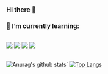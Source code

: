 ### Hi there 👋
### 🌱 I’m currently learning:
<br>
<a href="https://img.shields.io/badge/HTML5-E34F26?style=for-the-badge&logo=html5&logoColor=white">
  <image src="https://img.shields.io/badge/HTML5-E34F26?style=for-the-badge&logo=html5&logoColor=white" />
</a> 
<a href="https://img.shields.io/badge/CSS-239120?&style=for-the-badge&logo=css3&logoColor=white">
  <image src="https://img.shields.io/badge/CSS-239120?&style=for-the-badge&logo=css3&logoColor=white" /> 
</a>
<a href="https://img.shields.io/badge/JavaScript-F7DF1E?style=for-the-badge&logo=javascript&logoColor=black"> 
  <image src="https://img.shields.io/badge/JavaScript-F7DF1E?style=for-the-badge&logo=javascript&logoColor=black" /> 
</a>
<a href="https://img.shields.io/badge/Bootstrap-563D7C?style=for-the-badge&logo=bootstrap&logoColor=white">
  <image src="https://img.shields.io/badge/Bootstrap-563D7C?style=for-the-badge&logo=bootstrap&logoColor=white"/>
</a>
<br><br>

![Anurag's github stats](https://github-readme-stats.vercel.app/api?username=micha-lieber&show_icons=true&theme=synthwave)´
[![Top Langs](https://github-readme-stats.vercel.app/api/top-langs/?username=micha-lieber&langs_count=3&show_icons=true&theme=synthwave)](https://youtu.be/dQw4w9WgXcQ)
